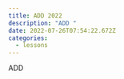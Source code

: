 ```yaml
---
title: ADD 2022
description: "ADD "
date: 2022-07-26T07:54:22.672Z
categories:
  - lessons
---
```

ADD